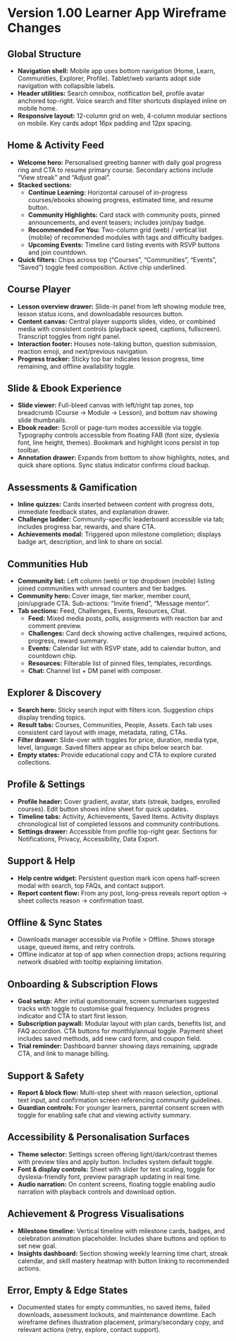 # Version 1.00 Learner App Wireframe Changes

## Global Structure
- **Navigation shell:** Mobile app uses bottom navigation (Home, Learn, Communities, Explorer, Profile). Tablet/web variants adopt side navigation with collapsible labels.
- **Header utilities:** Search omnibox, notification bell, profile avatar anchored top-right. Voice search and filter shortcuts displayed inline on mobile home.
- **Responsive layout:** 12-column grid on web, 4-column modular sections on mobile. Key cards adopt 16px padding and 12px spacing.

## Home & Activity Feed
- **Welcome hero:** Personalised greeting banner with daily goal progress ring and CTA to resume primary course. Secondary actions include “View streak” and “Adjust goal”.
- **Stacked sections:**
  - **Continue Learning:** Horizontal carousel of in-progress courses/ebooks showing progress, estimated time, and resume button.
  - **Community Highlights:** Card stack with community posts, pinned announcements, and event teasers; includes join/pay badge.
  - **Recommended For You:** Two-column grid (web) / vertical list (mobile) of recommended modules with tags and difficulty badges.
  - **Upcoming Events:** Timeline card listing events with RSVP buttons and join countdown.
- **Quick filters:** Chips across top (“Courses”, “Communities”, “Events”, “Saved”) toggle feed composition. Active chip underlined.

## Course Player
- **Lesson overview drawer:** Slide-in panel from left showing module tree, lesson status icons, and downloadable resources button.
- **Content canvas:** Central player supports slides, video, or combined media with consistent controls (playback speed, captions, fullscreen). Transcript toggles from right panel.
- **Interaction footer:** Houses note-taking button, question submission, reaction emoji, and next/previous navigation.
- **Progress tracker:** Sticky top bar indicates lesson progress, time remaining, and offline availability toggle.

## Slide & Ebook Experience
- **Slide viewer:** Full-bleed canvas with left/right tap zones, top breadcrumb (Course → Module → Lesson), and bottom nav showing slide thumbnails.
- **Ebook reader:** Scroll or page-turn modes accessible via toggle. Typography controls accessible from floating FAB (font size, dyslexia font, line height, themes). Bookmark and highlight icons persist in top toolbar.
- **Annotation drawer:** Expands from bottom to show highlights, notes, and quick share options. Sync status indicator confirms cloud backup.

## Assessments & Gamification
- **Inline quizzes:** Cards inserted between content with progress dots, immediate feedback states, and explanation drawer.
- **Challenge ladder:** Community-specific leaderboard accessible via tab; includes progress bar, rewards, and share CTA.
- **Achievements modal:** Triggered upon milestone completion; displays badge art, description, and link to share on social.

## Communities Hub
- **Community list:** Left column (web) or top dropdown (mobile) listing joined communities with unread counters and tier badges.
- **Community hero:** Cover image, tier marker, member count, join/upgrade CTA. Sub-actions: “Invite friend”, “Message mentor”.
- **Tab sections:** Feed, Challenges, Events, Resources, Chat.
  - **Feed:** Mixed media posts, polls, assignments with reaction bar and comment preview.
  - **Challenges:** Card deck showing active challenges, required actions, progress, reward summary.
  - **Events:** Calendar list with RSVP state, add to calendar button, and countdown chip.
  - **Resources:** Filterable list of pinned files, templates, recordings.
  - **Chat:** Channel list + DM panel with composer.

## Explorer & Discovery
- **Search hero:** Sticky search input with filters icon. Suggestion chips display trending topics.
- **Result tabs:** Courses, Communities, People, Assets. Each tab uses consistent card layout with image, metadata, rating, CTAs.
- **Filter drawer:** Slide-over with toggles for price, duration, media type, level, language. Saved filters appear as chips below search bar.
- **Empty states:** Provide educational copy and CTA to explore curated collections.

## Profile & Settings
- **Profile header:** Cover gradient, avatar, stats (streak, badges, enrolled courses). Edit button shows inline sheet for quick updates.
- **Timeline tabs:** Activity, Achievements, Saved Items. Activity displays chronological list of completed lessons and community contributions.
- **Settings drawer:** Accessible from profile top-right gear. Sections for Notifications, Privacy, Accessibility, Data Export.

## Support & Help
- **Help centre widget:** Persistent question mark icon opens half-screen modal with search, top FAQs, and contact support.
- **Report content flow:** From any post, long-press reveals report option → sheet collects reason → confirmation toast.

## Offline & Sync States
- Downloads manager accessible via Profile > Offline. Shows storage usage, queued items, and retry controls.
- Offline indicator at top of app when connection drops; actions requiring network disabled with tooltip explaining limitation.

## Onboarding & Subscription Flows
- **Goal setup:** After initial questionnaire, screen summarises suggested tracks with toggle to customise goal frequency. Includes progress indicator and CTA to start first lesson.
- **Subscription paywall:** Modular layout with plan cards, benefits list, and FAQ accordion. CTA buttons for monthly/annual toggle. Payment sheet includes saved methods, add new card form, and coupon field.
- **Trial reminder:** Dashboard banner showing days remaining, upgrade CTA, and link to manage billing.

## Support & Safety
- **Report & block flow:** Multi-step sheet with reason selection, optional text input, and confirmation screen referencing community guidelines.
- **Guardian controls:** For younger learners, parental consent screen with toggle for enabling safe chat and viewing activity summary.

## Accessibility & Personalisation Surfaces
- **Theme selector:** Settings screen offering light/dark/contrast themes with preview tiles and apply button. Includes system default toggle.
- **Font & display controls:** Sheet with slider for text scaling, toggle for dyslexia-friendly font, preview paragraph updating in real time.
- **Audio narration:** On content screens, floating toggle enabling audio narration with playback controls and download option.

## Achievement & Progress Visualisations
- **Milestone timeline:** Vertical timeline with milestone cards, badges, and celebration animation placeholder. Includes share buttons and option to set new goal.
- **Insights dashboard:** Section showing weekly learning time chart, streak calendar, and skill mastery heatmap with button linking to recommended actions.

## Error, Empty & Edge States
- Documented states for empty communities, no saved items, failed downloads, assessment lockouts, and maintenance downtime. Each wireframe defines illustration placement, primary/secondary copy, and relevant actions (retry, explore, contact support).
